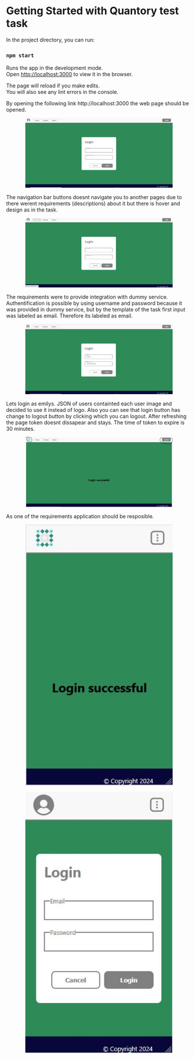 # Getting Started with Quantory test task

In the project directory, you can run:

### `npm start`

Runs the app in the development mode.\
Open [http://localhost:3000](http://localhost:3000) to view it in the browser.

The page will reload if you make edits.\
You will also see any lint errors in the console.

By opening the following link http://localhost:3000 the web page should be opened.
<p align="center">
  <img src="./src//Components/Assets/screenshot1.JPG" width="400" />
</p>
The navigation bar buttons doesnt navigate you to another pages due to there werent requirements (descriptions) about it but there is hover and design as in the task.

<p align="center">
  <img src="./src//Components/Assets/screenshot2.JPG" width="400" />
</p>

The requirements were to provide integration with dummy service. Authentification is possible by using username and password because it was provided in dummy service, but by the template of the task first input was labeled as email. Therefore its labeled as email.

<p align="center">
  <img src="./src//Components/Assets/screenshot3.JPG" width="400" />
</p>

Lets login as emilys. JSON of users containted each user image and decided to use it instead of logo. Also you can see that login button has change to logout button by clicking which you can logout. After refreshing the page token doesnt dissapear and stays. The time of token to expire is 30 minutes.

<p align="center">
  <img src="./src//Components/Assets/screenshot4.JPG" width="400" />
</p>

As one of the requirements application should be resposible.

<p align="center">
  <img src="./src//Components/Assets/screenshot5.JPG" width="400"/>
</p>

<p align="center">
  <img src="./src//Components/Assets/screenshot7.JPG" width="400" />
</p>
